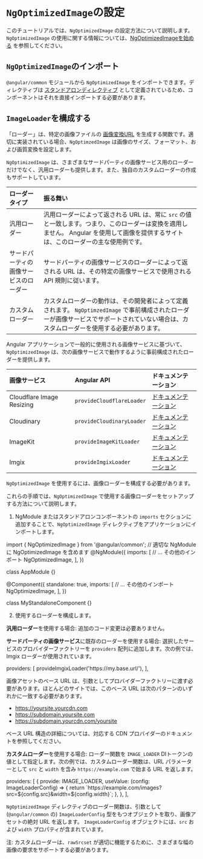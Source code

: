 # `NgOptimizedImage`の設定

このチュートリアルでは、`NgOptimizedImage` の設定方法について説明します。 `NgOptimizedImage` の使用に関する情報については、[NgOptimizedImageを始める](/guide/image-directive) を参照してください。

## `NgOptimizedImage`のインポート

`@angular/common` モジュールから `NgOptimizedImage` をインポートできます。ディレクティブは [スタンドアロンディレクティブ](/guide/standalone-components) として定義されているため、コンポーネントはそれを直接インポートする必要があります。

## `ImageLoader`を構成する

「ローダー」は、特定の画像ファイルの [画像変換URL](https://web.dev/image-cdns/#how-image-cdns-use-urls-to-indicate-optimization-options) を生成する関数です。適切に実装されている場合、`NgOptimzedImage` は画像のサイズ、フォーマット、および画質変換を設定します。

`NgOptimizedImage` は、さまざまなサードパーティの画像サービス用のローダーだけでなく、汎用ローダーも提供します。また、独自のカスタムローダーの作成もサポートしています。

| ローダータイプ| 振る舞い |
|:--- |:--- |
| 汎用ローダー | 汎用ローダーによって返される URL は、常に `src` の値と一致します。つまり、このローダーは変換を適用しません。 Angular を使用して画像を提供するサイトは、このローダーの主な使用例です。|
| サードパーティの画像サービスのローダー | サードパーティの画像サービスのローダーによって返される URL は、その特定の画像サービスで使用される API 規則に従います。 |
| カスタムローダー | カスタムローダーの動作は、その開発者によって定義されます。 `NgOptimzedImage` で事前構成されたローダーが画像サービスでサポートされていない場合は、カスタムローダーを使用する必要があります。|

Angular アプリケーションで一般的に使用される画像サービスに基づいて、`NgOptimizedImage` は、次の画像サービスで動作するように事前構成されたローダーを提供します。

| 画像サービス | Angular API | ドキュメンテーション |
|:--- |:--- |:--- |
| Cloudflare Image Resizing | `provideCloudflareLoader` | [ドキュメンテーション](https://developers.cloudflare.com/images/image-resizing/) |
| Cloudinary | `provideCloudinaryLoader` | [ドキュメンテーション](https://developers.cloudflare.com/images/image-resizing/) |  |
| ImageKit | `provideImageKitLoader` | [ドキュメンテーション](https://docs.imagekit.io/) |
| Imgix | `provideImgixLoader` | [ドキュメンテーション](https://docs.imgix.com/) |

`NgOptimizedImage` を使用するには、画像ローダーを構成する必要があります。

これらの手順では、`NgOptimizedImage` で使用する画像ローダーをセットアップする方法について説明します。

1. NgModule またはスタンドアロンコンポーネントの `imports` セクションに追加することで、`NgOptimizedImage` ディレクティブをアプリケーションにインポートします。

<code-example format="typescript" language="typescript">
import { NgOptimizedImage } from '@angular/common';
// 適切な NgModule に NgOptimizedImage を含めます
@NgModule({
  imports: [
    // ... その他のインポート
    NgOptimizedImage,
  ],
})

class AppModule {}
</code-example>

<code-example format="typescript" language="typescript">
@Component({
  standalone: true,
  imports: [
    // ... その他のインポート
    NgOptimizedImage,
  ],
})

class MyStandaloneComponent {}
</code-example>

2. 使用するローダーを構成します。

**汎用ローダー**を使用する場合: 追加のコード変更は必要ありません。

**サードパーティの画像サービス**に既存のローダーを使用する場合: 選択したサービスのプロバイダーファクトリーを `providers` 配列に追加します。次の例では、Imgix ローダーが使用されています。

<code-example format="typescript" language="typescript">
providers: [
  provideImgixLoader('https://my.base.url/'),
],
</code-example>

画像アセットのベース URL は、引数としてプロバイダーファクトリーに渡す必要があります。ほとんどのサイトでは、このベース URL は次のパターンのいずれかに一致する必要があります。

*   https://yoursite.yourcdn.com
*   https://subdomain.yoursite.com
*   https://subdomain.yourcdn.com/yoursite

ベース URL 構造の詳細については、対応する CDN プロバイダーのドキュメントを参照してください。

**カスタムローダー**を使用する場合: ローダー関数を `IMAGE_LOADER` DIトークンの値として指定します。次の例では、カスタムローダー関数は、URL パラメーターとして `src` と `width` を含み `https://example.com` で始まる URL を返します。

<code-example format="typescript" language="typescript">
providers: [
  {
    provide: IMAGE_LOADER,
    useValue: (config: ImageLoaderConfig) => {
      return `https://example.com/images?src=${config.src}&width=${config.width}`;
    },
  },
],
</code-example>

`NgOptimizedImage` ディレクティブのローダー関数は、引数として (`@angular/common` の) `ImageLoaderConfig` 型をもつオブジェクトを取り、画像アセットの絶対 URL を返します。 `ImageLoaderConfig` オブジェクトには、`src` および `width` プロパティが含まれています。

注: カスタムローダーは、`rawSrcset` が適切に機能するために、さまざまな幅の画像の要求をサポートする必要があります。
